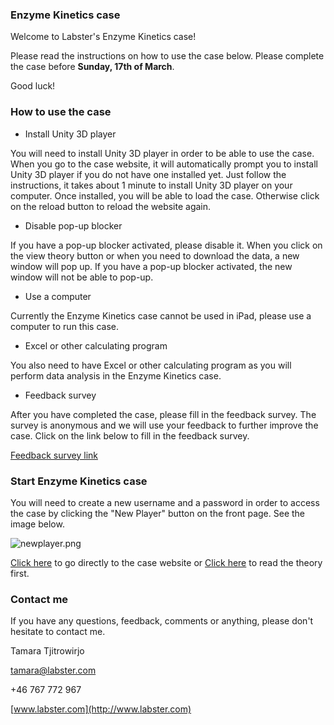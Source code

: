 ### Enzyme Kinetics case

Welcome to Labster's Enzyme Kinetics case!

Please read the instructions on how to use the case below. Please
complete the case before **Sunday, 17th of March**.

Good luck!

### How to use the case

-   Install Unity 3D player

You will need to install Unity 3D player in order to be able to use the
case. When you go to the case website, it will automatically prompt you
to install Unity 3D player if you do not have one installed yet. Just
follow the instructions, it takes about 1 minute to install Unity 3D
player on your computer. Once installed, you will be able to load the
case. Otherwise click on the reload button to reload the website again.

-   Disable pop-up blocker

If you have a pop-up blocker activated, please disable it. When you
click on the view theory button or when you need to download the data, a
new window will pop up. If you have a pop-up blocker activated, the new
window will not be able to pop-up.

-   Use a computer

Currently the Enzyme Kinetics case cannot be used in iPad, please use a
computer to run this case.

-   Excel or other calculating program

You also need to have Excel or other calculating program as you will
perform data analysis in the Enzyme Kinetics case.

-   Feedback survey

After you have completed the case, please fill in the feedback survey.
The survey is anonymous and we will use your feedback to further improve
the case. Click on the link below to fill in the feedback survey.

[Feedback survey
link](https://www.surveymonkey.com/s/EnzymeKinetics_feedback)

### Start Enzyme Kinetics case

You will need to create a new username and a password in order to access
the case by clicking the "New Player" button on the front page. See the
image below.

![](https://s3-us-west-2.amazonaws.com/labster/wiki/media/newplayer.png " newplayer.png")

[Click here](http://www.labster.com/enzymekinetics/) to go directly to
the case website or [Click
here](http://learn.labster.com/index.php/Enzyme_Kinetics) to read the
theory first.

### Contact me

If you have any questions, feedback, comments or anything, please don't
hesitate to contact me.

Tamara Tjitrowirjo

tamara@labster.com

+46 767 772 967

[www.labster.com](http://www.labster.com)

